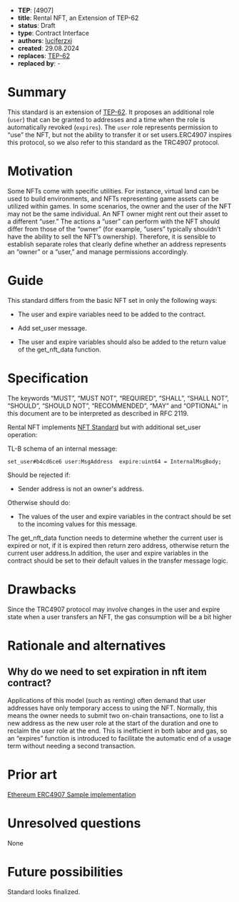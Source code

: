 - **TEP**: [4907]
- **title**: Rental NFT, an Extension of TEP-62
- **status**: Draft
- **type**: Contract Interface
- **authors**: [luciferzxj](https://github.com/luciferzxj)
- **created**: 29.08.2024
- **replaces**: [TEP-62](https://github.com/ton-blockchain/TEPs/blob/master/text/0062-nft-standard.md)
- **replaced by**: -

# Summary

This standard is an extension of [TEP-62](https://github.com/ton-blockchain/TEPs/blob/master/text/0062-nft-standard.md). It proposes an additional role (`user`) that can be granted to addresses and a time when the role is automatically revoked (`expires`). The `user` role represents permission to “use” the NFT, but not the ability to transfer it or set users.ERC4907 inspires this protocol, so we also refer to this standard as the TRC4907 protocol.

# Motivation

Some NFTs come with specific utilities. For instance, virtual land can be used to build environments, and NFTs representing game assets can be utilized within games. In some scenarios, the owner and the user of the NFT may not be the same individual. An NFT owner might rent out their asset to a different “user.” The actions a “user” can perform with the NFT should differ from those of the “owner” (for example, “users” typically shouldn’t have the ability to sell the NFT’s ownership). Therefore, it is sensible to establish separate roles that clearly define whether an address represents an “owner” or a “user,” and manage permissions accordingly.


# Guide

This standard differs from the basic NFT set in only the following ways:

- The user and expire variables need to be added to the contract.

- Add set_user message.
- The user and expire variables should also be added to the return value of the get_nft_data function.


# Specification

The keywords “MUST”, “MUST NOT”, “REQUIRED”, “SHALL”, “SHALL NOT”, “SHOULD”, “SHOULD NOT”, “RECOMMENDED”, “MAY” and “OPTIONAL” in this document are to be interpreted as described in RFC 2119.

Rental NFT implements [NFT Standard](https://github.com/ton-blockchain/TEPs/blob/master/text/0062-nft-standard.md) but with additional set_user operation:

TL-B schema of an internal message:

```func
set_user#b4cd6ce6 user:MsgAddress  expire:uint64 = InternalMsgBody;
```

Should be rejected if:

- Sender address is not an owner's address.

Otherwise should do:

- The values of the user and expire variables in the contract should be set to the incoming values for this message.

The get_nft_data function needs to determine whether the current user is expired or not, if it is expired then return zero address, otherwise return the current user address.In addition, the user and expire variables in the contract should be set to their default values in the transfer message logic.


# Drawbacks
Since the TRC4907 protocol may involve changes in the user and expire state when a user transfers an NFT, the gas consumption will be a bit higher


# Rationale and alternatives

## Why do we need to set expiration in nft item contract?
Applications of this model (such as renting) often demand that user addresses have only temporary access to using the NFT. Normally, this means the owner needs to submit two on-chain transactions, one to list a new address as the new user role at the start of the duration and one to reclaim the user role at the end. This is inefficient in both labor and gas, so an “expires” function is introduced to facilitate the automatic end of a usage term without needing a second transaction.

# Prior art
[Ethereum ERC4907 Sample implementation](https://github.com/ethereum/ERCs/blob/master/assets/erc-4907/contracts/ERC4907.sol)

# Unresolved questions

None

# Future possibilities

Standard looks finalized.
